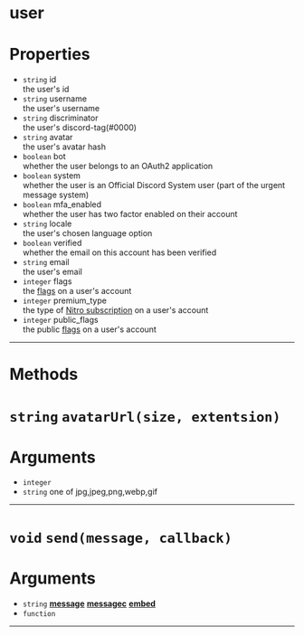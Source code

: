 # user

# Properties
* `string` id  
the user's id  
* `string` username  
the user's username  
* `string` discriminator  
the user's discord-tag(#0000)  
* `string` avatar  
the user's avatar hash  
* `boolean` bot  
whether the user belongs to an OAuth2 application  
* `boolean` system  
whether the user is an Official Discord System user (part of the urgent message system)  
* `boolean` mfa_enabled  
whether the user has two factor enabled on their account  
* `string` locale  
the user's chosen language option  
* `boolean` verified  
whether the email on this account has been verified  
* `string` email  
the user's email  
* `integer` flags  
the [flags](https://discord.com/developers/docs/resources/user#user-object-user-flags) on a user's account    
* `integer` premium_type  
the type of [Nitro subscription](https://discord.com/developers/docs/resources/user#user-object-premium-types) on a user's account    
* `integer` public_flags  
the public [flags](https://discord.com/developers/docs/resources/user#user-object-user-flags) on a user's account    

---
# Methods
# `string` `avatarUrl(size, extentsion)`
# Arguments
* `integer`   
* `string` one of jpg,jpeg,png,webp,gif  
  

---
# `void` `send(message, callback)`
# Arguments
* `string` **[message](https://github.com/devonium/gm-discordAPI/blob/doc/message.md#message)** **[messagec](https://github.com/devonium/gm-discordAPI/blob/doc/messagec.md#messagec)** **[embed](https://github.com/devonium/gm-discordAPI/blob/doc/embed.md#embed)**   
* `function`   

---
